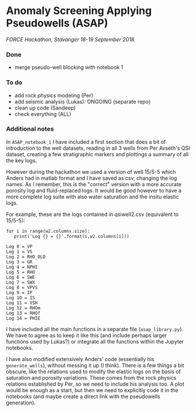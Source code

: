 # Anomaly Screening Applying Pseudowells (ASAP)

_FORCE Hackathon, Stavanger 18-19 September 2018._

### Done

* merge pseudo-well blocking with notebook 1
 
### To do

* add rock physics modeling (Per)
* add seismic analysis (Lukas): ONGOING (separate repo)
* clean up code (Sandeep)
* check everything (ALL)


### Additional notes

In `ASAP_notebook_1` I have included a first section that does a bit of introduction to the well datasets, reading in all 3 wells from Per Avseth's QSI dataset, creating a few stratigraphic markers and plottings a summary of all the key logs.

However during the hackathon we used a version of well 15/5-5 which Anders had in matlab format and I have saved as csv, changing the log names. As I remember, this is the "correct" version with a more accurate porosity log and fluid-replaced logs. It would be good however to have a more complete log suite with also water saturation and the insitu elastic logs. 

For example, these are the logs contained in qsiwell2.csv (equivalent to 15/5-5):

    for i in range(w2.columns.size):
       print('Log {} = {}'.format(i,w2.columns[i]))

    Log 0 = VP
    Log 1 = VS
    Log 2 = RHO_OLD
    Log 3 = GR
    Log 4 = NPHI
    Log 5 = RHO
    Log 6 = SWE
    Log 7 = SWX
    Log 8 = VPVS
    Log 9 = IP
    Log 10 = IS
    Log 11 = VSH
    Log 12 = RHOm
    Log 13 = RHOf
    Log 14 = PHIE

I have included all the main functions in a separate file (`asap_library.py`). We have to agree as to keep it like this (and include perhaps larger functions used by Lukas?) or integrate all the functions within the Jupyter notebooks.

I have also modified extensively Anders' code (essentially his `generate_wells`), without messing it up (I think). There is a few things a bit obscure, like the relations used to modify the elastic logs on the basis of saturation and porosity variations. These comes from the rock physics relations established by Per, so we need to include his analysis too. A plot would be enough as a start, but then we need to explicitly code it in the notebooks (and maybe create a direct link with the pseudowells generation).

